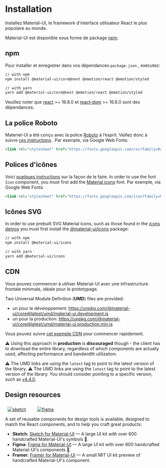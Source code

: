 # Installation

<p class="description">Installez Material-UI, le framework d'interface utilisateur React le plus populaire au monde.</p>

Material-UI est disponible sous forme de package [npm](https://www.npmjs.com/package/@material-ui/core).

## npm

Pour installer et enregistrer dans vos dépendances `package.json` , exécutez:

```sh
// with npm
npm install @material-ui/core@next @emotion/react @emotion/styled

// with yarn
yarn add @material-ui/core@next @emotion/react @emotion/styled
```

Veuillez noter que [react](https://www.npmjs.com/package/react) >= 16.8.0 et [react-dom](https://www.npmjs.com/package/react-dom) >= 16.8.0 sont des dépendances.

## La police Roboto

Materiel-UI a été conçu avec la police [Roboto](https://fonts.google.com/specimen/Roboto) à l’esprit. Veillez donc à suivre [ces instructions](/components/typography/#general) . Par exemple, via Google Web Fonts:

```html
<link rel="stylesheet" href="https://fonts.googleapis.com/css?family=Roboto:300,400,500,700&display=swap" />
```

## Polices d'icônes

Voici [quelques instructions](/components/icons/#font-icons) sur la façon de le faire. In order to use the font `Icon` component, you must first add the [Material icons](https://material.io/tools/icons/) font. Par exemple, via Google Web Fonts:

```html
<link rel="stylesheet" href="https://fonts.googleapis.com/icon?family=Material+Icons" />
```

## Icônes SVG

In order to use prebuilt SVG Material icons, such as those found in the [icons demos](/components/icons/) you must first install the [@material-ui/icons](https://www.npmjs.com/package/@material-ui/icons) package:

```sh
// with npm
npm install @material-ui/icons

// with yarn
yarn add @material-ui/icons
```

## CDN

Vous pouvez commencer à utiliser Material-UI avec une infrastructure frontale minimale, idéale pour le prototypage.

Two Universal Module Definition (**UMD**) files are provided:

- un pour le développement: https://unpkg.com/@material-ui/core@latest/umd/material-ui.development.js
- un pour la production: https://unpkg.com/@material-ui/core@latest/umd/material-ui.production.min.js

Vous pouvez suivre [cet exemple CDN](https://github.com/mui-org/material-ui/tree/master/examples/cdn) pour commencer rapidement.

⚠️ Using this approach in **production** is **discouraged** though - the client has to download the entire library, regardless of which components are actually used, affecting performance and bandwidth utilization.

⚠️ The UMD links are using the `latest` tag to point to the latest version of the library. ⚠️ The UMD links are using the `latest` tag to point to the latest version of the library. You should consider pointing to a specific version, such as [v4.4.0](https://unpkg.com/@material-ui/core@4.4.0/umd/material-ui.development.js).

## Design resources

<a href="https://material-ui.com/store/items/sketch-react/?utm_source=docs&utm_medium=referral&utm_campaign=installation-sketch" style="margin-left: 8px; margin-top: 8px; display: inline-block;"><img src="/static/images/download-sketch.svg" alt="sketch" /></a>
<a href="https://material-ui.com/store/items/figma-react/?utm_source=docs&utm_medium=referral&utm_campaign=installation-figma" style="margin-left: 32px; margin-top: 8px; display: inline-block;"><img src="/static/images/download-figma.svg" alt="figma" /></a>

A set of reusable components for design tools is available, designed to match the React components, and to help you craft great products:

- **Sketch**: [Sketch for Material-UI](https://material-ui.com/store/items/sketch-react/?utm_source=docs&utm_medium=referral&utm_campaign=related-projects-sketch) — A large UI kit with over 600 handcrafted Material-UI's symbols 💎.
- **Figma**: [Figma for Material-UI](https://material-ui.com/store/items/figma-react/?utm_source=docs&utm_medium=referral&utm_campaign=related-projects-sketch) — A large UI kit with over 600 handcrafted Material-UI's components 🎨.
- **Framer**: [Framer for Material-UI](https://packages.framer.com/package/material-ui/material-ui) — A small MIT UI kit preview of handcrafted Material-UI's component.
